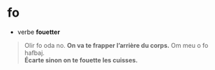 # fo
- verbe **fouetter**

> Olir fo oda no.	**On va te frapper l’arrière du corps.**
> Om meu o fo hafbaj.  
> 	**Écarte sinon on te fouette les cuisses.**